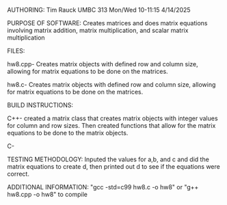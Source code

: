 AUTHORING: Tim Rauck UMBC 313 Mon/Wed 10-11:15 4/14/2025

PURPOSE OF SOFTWARE: Creates matrices and does matrix equations involving matrix addition, matrix multiplication, and scalar matrix multiplication

FILES: 

hw8.cpp- Creates matrix objects with defined row and column size, allowing for matrix equations to be done on the matrices.

hw8.c- Creates matrix objects with defined row and column size, allowing for matrix equations to be done on the matrices.

BUILD INSTRUCTIONS: 

C++- created a matrix class that creates matrix objects with integer values for column and row sizes. Then created functions that allow for the matrix equations to be done to the matrix objects.

C-

TESTING METHODOLOGY: Inputed the values for a,b, and c and did the matrix equations to create d, then printed out d to see if the equations were correct.

ADDITIONAL INFORMATION: "gcc -std=c99 hw8.c -o hw8" or "g++ hw8.cpp -o hw8" to compile
